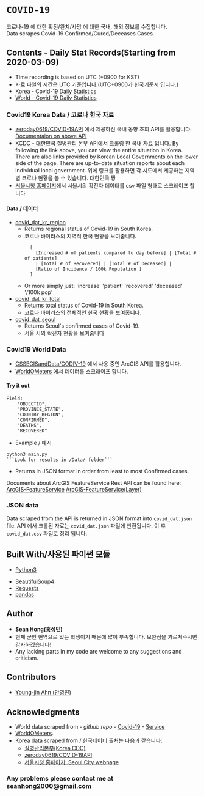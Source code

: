 # `COVID-19`
코로나-19 에 대한 확진/완치/사망 에 대한 국내, 해외 정보를 수집합니다. <br />
Data scrapes Covid-19 Confirmed/Cured/Deceases Cases.

## Contents - Daily Stat Records(Starting from 2020-03-09)

* Time recording is based on UTC (+0900 for KST)
* 자료 파일의 시간은 UTC 기준입니다.(UTC+0900가 한국기준시 입니다.)
* [Korea - Covid-19 Daily Statistics](./Data/Korea)
* [World - Covid-19 Daily Statistics](./Data/World)

### Covid19 Korea Data / 코로나 한국 자료 

* [zeroday0619/COVID-19API](https://github.com/zeroday0619/COVID-19API/) 에서 제공하신 국내 동향 조회 API를 활용합니다.
  [Documentaion on above API](https://ncov.zeroday0619.kr/redoc/)
* [KCDC - 대한민국 질병관리 본부](http://ncov.mohw.go.kr/bdBoardList_Real.do?) API에서 크롤링 한 국내 자료 입니다.
 By following the link above, you can view the entire situation in Korea. There are also links provided by Korean Local Governments on the lower side of the page.
  There are up-to-date situation reports about each individual local government. 
 위에 링크를 활용하면 각 시도에서 제공하는 지역별 코로나 현황을 볼 수 있습니다. 대한민국 짱 
* [서울시청 홈페이지](http://www.seoul.go.kr/coronaV/coronaStatus.do)에서 서울시의 확진자 데이터를 csv 파일 형태로 스크레이프 합니다
#### Data / 데이터

* [covid_dat_kr_region](./Data/Korea/covid_dat_kr_region.csv) 
  * Returns regional status of Covid-19 in South Korea.
  * 코로나 바이러스의 지역적 한국 현황을 보여줍니다.
    ```
      [
        [Increased # of patients compared to day before] | [Total # of patients] 
        | [Total # of Recovered] | [Total # of Deceased] |
        [Ratio of Incidence / 100k Population ]
      ]
    ```
  * Or more simply just: 'increase'	'patient'	'recovered' 'deceased' '/100k pop'
* [covid_dat_kr_total](./Data/Korea/covid_dat_kr_total.csv) 
  * Returns total status of Covid-19 in South Korea.
  * 코로나 바이러스의 전체적인 한국 현황을 보여줍니다.
* [covid_dat_seoul](./Data/Korea/covid_dat_seoul.csv) 
  * Returns Seoul's confirmed cases of Covid-19.
  * 서울 시의 확진자 현황을 보여줍니다

### Covid19 World Data

* [CSSEGISandData/CODIV-19](https://github.com/CSSEGISandData/COVID-19) 에서 사용 중인 ArcGIS API를 활용합니다. 
* [WorldOMeters](https://www.worldometers.info/coronavirus/#countries) 에서 데이터를 스크래이프 합니다.

#### Try it out
```
Field: 
    "OBJECTID",
    "PROVINCE_STATE",
    "COUNTRY_REGION",
    "CONFIRMED",
    "DEATHS",
    "RECOVERED"
```

* Example / 예시
```
python3 main.py
​```Look for results in /Data/ folder```
```

* Returns in JSON format in order from least to most Confirmed cases.

Documents about ArcGIS FeatureService Rest API can be found here:<br />
[ArcGIS-FeatureService](https://developers.arcgis.com/rest/services-reference/feature-service.htm)
[ArcGIS-FeatureService(Layer)](https://developers.arcgis.com/rest/services-reference/query-feature-service-layer-.htm)


### JSON data

 Data scraped from the API is returned in JSON format into `covid_dat.json` file.
 API 에서 크롤된 자료는 `covid_dat.json` 파일에 반환됩니다.
 이 후 `covid_dat.csv` 파일로 정리 됩니다.
## Built With/사용된 파이썬 모듈

* [Python3](https://www.python.org/doc)
- [BeautifulSoup4](https://www.crummy.com/software/BeautifulSoup/bs4/doc/) 
- [Requests](https://requests.readthedocs.io/en/master/)
- [pandas](https://pandas.pydata.org/pandas-docs/stable/reference/frame.html)

## Author


* **Sean Hong(홍성민)** 
* 현재 군인 현역으로 있는 학생이기 때문에 많이 부족합니다. 보완점을 가르쳐주시면 감사하겠습니다!
* Any lacking parts in my code are welcome to any suggestions and criticism.

## Contributors

- [Young-jin Ahn (안영진)](https://github.com/snoop2head)

## Acknowledgments


* World data scraped from - *github repo* - [Covid-19](https://github.com/CSSEGISandData/COVID-19) - [Service](https://services1.arcgis.com/0MSEUqKaxRlEPj5g/arcgis/rest/services/ncov_cases/FeatureServer)
* [WorldOMeters](https://www.worldometers.info/coronavirus/#countries).
* Korea data scraped from / 한국데이터 출처는 다음과 같습니다:
  * [질병관리본부(Korea CDC)](http://ncov.mohw.go.kr/index_main.jsp)
  * [zeroday0619/COVID-19API](https://github.com/zeroday0619/COVID-19API/)
  * [서울시청 홈페이지: Seoul City webpage](http://www.seoul.go.kr/coronaV/coronaStatus.do)

### Any problems please contact me at [seanhong2000@gmail.com](seanhong2000@gmail.com)
